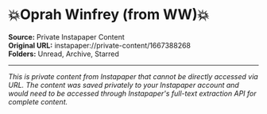 # 💥Oprah Winfrey (from WW)💥

**Source:** Private Instapaper Content  
**Original URL:** instapaper://private-content/1667388268  
**Folders:** Unread, Archive, Starred  

---

*This is private content from Instapaper that cannot be directly accessed via URL. The content was saved privately to your Instapaper account and would need to be accessed through Instapaper's full-text extraction API for complete content.*